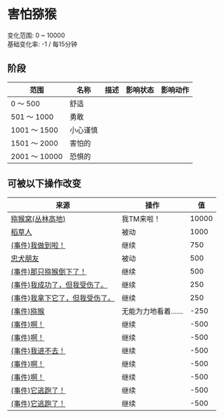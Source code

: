 # 害怕猕猴  
变化范围: 0 ~ 10000  
基础变化率: -1 / 每15分钟  
## 阶段  
范围  |  名称  |  描述  |  影响状态  |  影响动作  
----  |  ----  |  ----  |  ----  |  ----  
0 ～ 500  |  舒适  |    |    |    
501 ～ 1000  |  勇敢  |    |    |    
1001 ～ 1500  |  小心谨慎  |    |    |    
1501 ～ 2000  |  害怕的  |    |    |    
2001 ～ 10000  |  恐惧的  |    |    |    
## 可被以下操作改变  
来源  |  操作  |  值  
----  |  ----  |  ----  
[猕猴窝(丛林高地)](MacaqueDenEntrance.md)  |  我TM来啦！  |  10000  
[稻草人](Scarecrow.md)  |  被动  |  1000  
[(事件)我做到啦！](Event_MacaqueDenFightSuccess.md)  |  继续  |  750  
[忠犬朋友](DogFriend.md)  |  被动  |  500  
[(事件)那只猕猴倒下了！](Event_MacaqueFightSuccess.md)  |  继续  |  500  
[(事件)我成功了，但我受伤了。](Event_MacaqueDenFightMixedSuccess.md)  |  继续  |  250  
[(事件)我拿下它了，但我受伤了。](Event_MacaqueFightMixedSuccess.md)  |  继续  |  250  
[(事件)猕猴](Event_MacaqueRaidRummaging.md)  |  无能为力地看着……  |  -250  
[(事件)啊！](Event_MacaqueDenFightBadFailure.md)  |  继续  |  -500  
[(事件)啊！](Event_MacaqueDenFightFailedRetreat.md)  |  继续  |  -500  
[(事件)我进不去！](Event_MacaqueDenFightFailure.md)  |  继续  |  -500  
[(事件)啊！](Event_MacaqueFightBadFailure.md)  |  继续  |  -500  
[(事件)啊！](Event_MacaqueFightFailedRetreat.md)  |  继续  |  -500  
[(事件)它逃跑了！](Event_MacaqueFightFailure.md)  |  继续  |  -500  
[(事件)它逃跑了！](Event_MacaqueUndeadFightFailure.md)  |  继续  |  -500  
